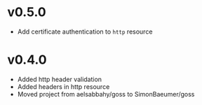 # v0.5.0

 - Add certificate authentication to `http` resource
 
# v0.4.0

 - Added http header validation
 - Added headers in http resource
 - Moved project from aelsabbahy/goss to SimonBaeumer/goss
 